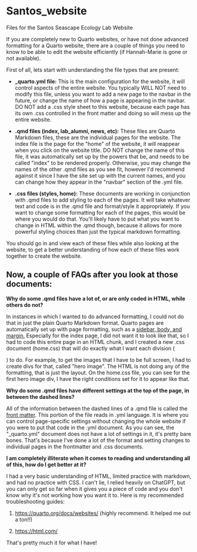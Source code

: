 # Santos_website

Files for the Santos Seascape Ecology Lab Website

If you are completely new to Quarto websites, or have not done advanced formatting for a Quarto website, there are a couple of things you need to know to be able to edit the website efficiently (if Hannah-Marie is gone or not available).

First of all, lets start with understanding the file types that are present:

-   **\_quarto.yml file:** This is the main configuration for the website, it will control aspects of the entire website. You typically WILL NOT need to modify this file, unless you want to add a new page to the navbar in the future, or change the name of how a page is appearing in the navbar. DO NOT add a .css style sheet to this website, because each page has its own .css controlled in the front matter and doing so will mess up the entire website.

-   **.qmd files (index, lab_alumni, news, etc):** These files are Quarto Markdown files, these are the individual pages for the website. The index file is the page for the "home" of the website, it will reappear when you click on the website title. DO NOT change the name of this file, it was automatically set up by the powers that be, and needs to be called "index" to be rendered properly. Otherwise, you may change the names of the other .qmd files as you see fit, however I'd recommend against it since I have the site set up with the current names, and you can change how they appear in the "navbar" section of the .yml file.

-   **.css files (styles, home):** These documents are working in conjunction with .qmd files to add styling to each of the pages. It will take whatever text and code is in the .qmd file and format/style it appropriately. If you want to change some formatting for each of the pages, this would be where you would do that. You'll likely have to put what you want to change in HTML within the .qmd though, because it allows for more powerful styling choices than just the typical markdown formatting.

You should go in and view each of these files while also looking at the website, to get a better understanding of how each of these files work together to create the website.

## Now, a couple of FAQs after you look at those documents:

**Why do some .qmd files have a lot of, or are only coded in HTML, while others do not?**

In instances in which I wanted to do advanced formatting, I could not do that in just the plain Quarto Markdown format. Quarto pages are automatically set up with page formatting, such as a [sidebar, body, and margin.](https://quarto.org/docs/output-formats/page-layout.html) Especially for the index page, I did not want it to look like that, so I had to code this entire page in an HTML chunk, and I created a new .css document (home.css) that will do exactly what I want each division (

</div>

) to do. For example, to get the images that I have to be full screen, I had to create divs for that, called "hero image". The HTML is not doing any of the formatting, that is just the layout. On the home.css file, you can see for the first hero image div, I have the right conditions set for it to appear like that.

**Why do some .qmd files have different settings at the top of the page, in between the dashed lines?**

All of the information between the dashed lines of a .qmd file is called the [front matter](https://quarto.org/docs/authoring/front-matter.html). This portion of the file reads in .yml language. It is where you can control page-specific settings without changing the whole website if you were to put that code in the .yml document. As you can see, the "\_quarto.yml" document does not have a lot of settings in it, it's pretty bare bones. That's because I've done a lot of the format and setting changes to individual pages in the frontmatter and .css documents.

**I am completely illiterate when it comes to reading and understanding all of this, how do I get better at it?**

I had a very basic understanding of HTML, limited practice with markdown, and had no practice with CSS. I can't lie, I relied heavily on ChatGPT, but you can only get so far when it gives you a piece of code and you don't know why it's not working how you want it to. Here is my recommended troubleshooting guides:

1.  <https://quarto.org/docs/websites/> (highly recommend. It helped me out a ton!!)

2.  <https://html.com/>

That's pretty much it for what I have!
